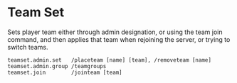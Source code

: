 # Team Set
Sets player team either through admin designation, or using the team join command, and then applies that team when rejoining the server, or trying to switch teams. 

```
teamset.admin.set	/placeteam [name] [team], /removeteam [name]
teamset.admin.group	/teamgroups
teamset.join		/jointeam [team]
```
